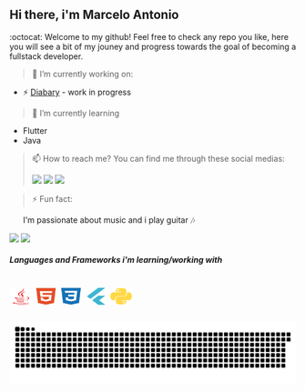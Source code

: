 ## Hi there, i'm Marcelo Antonio 

 :octocat: Welcome to my github! Feel free to check any repo you like, here you will see a bit of my jouney and progress towards the goal of becoming a fullstack developer.

> 🔭 I’m currently working on:

- ⚡ [Diabary](https://github.com/marcelomnzs/diabary.git) - work in progress

> 🌱 I’m currently learning

- Flutter 
- Java

> 📫 How to reach me? You can find me through these social medias: 
    <div>
      <a href="https://www.linkedin.com/in/marcelo-antonio-1a29b9207/"><img src="https://img.shields.io/badge/LinkedIn-0077B5?style=for-the-badge&logo=linkedin&logoColor=white"/></a>
    <a href="mailto:marceloa.mnzs@gmail.com"><img src="https://img.shields.io/badge/Gmail-D14836?style=for-the-badge&logo=gmail&logoColor=white"/></a>
  <a href="https://www.instagram.com/marcelo.a16/" target="_blank"><img src="https://img.shields.io/badge/-Instagram-%23E4405F?style=for-the-badge&logo=instagram&logoColor=white" target="_blank"></a>
  </div>

> ⚡ Fun fact:

&nbsp;&nbsp;&nbsp;&nbsp;&nbsp; I'm passionate about music and i play guitar  :notes:
<div>
  <img height="180em" src="https://github-readme-stats.vercel.app/api?username=marcelomnzs&show_icons=true&theme=dracula&count_private=true"/>
  <img height="180em" src="https://github-readme-stats.vercel.app/api/top-langs/?username=marcelomnzs&layout=compact&theme=dracula"/>
</div>

##### Languages and Frameworks i'm learning/working with

<div style="display: inline_block"><br>
  <img align="center" alt="Java" height="30" width="40" src="https://raw.githubusercontent.com/devicons/devicon/master/icons/java/java-plain.svg">
  <img align="center" alt="HTML5" height="30" width="40" src="https://raw.githubusercontent.com/devicons/devicon/master/icons/html5/html5-plain.svg">
  <img align="center" alt="CSS3" height="30" width="40" src="https://raw.githubusercontent.com/devicons/devicon/master/icons/css3/css3-plain.svg">
  <img align="center" alt="Flutter" height="30" width="40" src="https://raw.githubusercontent.com/devicons/devicon/master/icons/flutter/flutter-plain.svg">
  <img align="center" alt="Python" height="30" width="40" src="https://raw.githubusercontent.com/devicons/devicon/master/icons/python/python-plain.svg">
</div>

##



![Snake animation](https://github.com/marcelomnzs/marcelomnzs/blob/output/github-contribution-grid-snake.svg)

##


